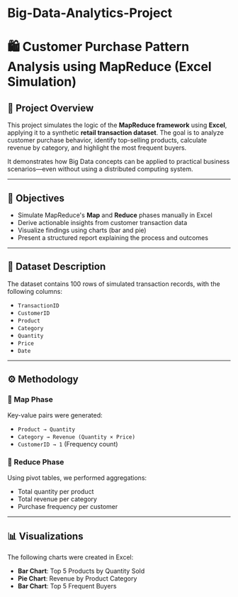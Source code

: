 # Big-Data-Analytics-Project

# 🛍️ Customer Purchase Pattern Analysis using MapReduce (Excel Simulation)

## 📌 Project Overview

This project simulates the logic of the **MapReduce framework** using **Excel**, applying it to a synthetic **retail transaction dataset**. The goal is to analyze customer purchase behavior, identify top-selling products, calculate revenue by category, and highlight the most frequent buyers.

It demonstrates how Big Data concepts can be applied to practical business scenarios—even without using a distributed computing system.

---

## 🎯 Objectives

- Simulate MapReduce's **Map** and **Reduce** phases manually in Excel
- Derive actionable insights from customer transaction data
- Visualize findings using charts (bar and pie)
- Present a structured report explaining the process and outcomes

---

## 🧾 Dataset Description

The dataset contains 100 rows of simulated transaction records, with the following columns:

- `TransactionID`
- `CustomerID`
- `Product`
- `Category`
- `Quantity`
- `Price`
- `Date`

---

## ⚙️ Methodology

### 🔹 Map Phase
Key-value pairs were generated:
- `Product → Quantity`
- `Category → Revenue (Quantity × Price)`
- `CustomerID → 1` (Frequency count)

### 🔹 Reduce Phase
Using pivot tables, we performed aggregations:
- Total quantity per product
- Total revenue per category
- Purchase frequency per customer

---

## 📊 Visualizations

The following charts were created in Excel:
- **Bar Chart**: Top 5 Products by Quantity Sold
- **Pie Chart**: Revenue by Product Category
- **Bar Chart**: Top 5 Frequent Buyers
